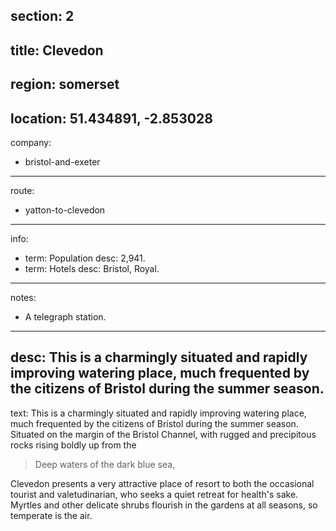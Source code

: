 section: 2
----
title: Clevedon
----
region: somerset
----
location: 51.434891, -2.853028
----
company:
- bristol-and-exeter
----
route:
- yatton-to-clevedon
----
info:
- term: Population
  desc: 2,941.
- term: Hotels
  desc: Bristol, Royal.
----
notes:
- A telegraph station.
----
desc: This is a charmingly situated and rapidly improving watering place, much frequented by the citizens of Bristol during the summer season.
----
text: This is a charmingly situated and rapidly improving watering place, much frequented by the citizens of Bristol during the summer season. Situated on the margin of the Bristol Channel, with rugged and precipitous rocks rising boldly up from the

> Deep waters of the dark blue sea,

Clevedon presents a very attractive place of resort to both the occasional tourist and valetudinarian, who seeks a quiet retreat for health's sake. Myrtles and other delicate shrubs flourish in the gardens at all seasons, so temperate is the air.
